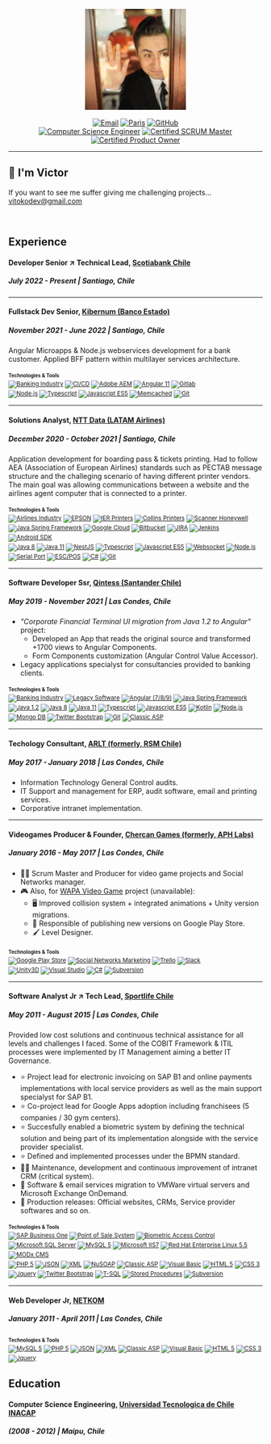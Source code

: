 <p align="center"><img src="profile.jpg" style="max-height: 200px" /></p>

<p align="center">
  <a href="mailto:vitokodev@gmail.com"><img src="https://img.shields.io/badge/Email-vitokodev%40gmail.com-red.svg" alt="Email"></a>
  <a href="https://maps.app.goo.gl/UtckGB3f3VXprdn69"><img src="https://img.shields.io/badge/Location-Rancagua%2C_Chile-00FFB4.svg" alt="Paris"></a>
  <a href="https://github.com/vitokodev"><img src="https://img.shields.io/badge/GitHub-Learning_Refuge-000000.svg" alt="GitHub"></a>
  <br>
  <a href="https://maps.app.goo.gl/UtckGB3f3VXprdn69"><img src="https://img.shields.io/badge/Computer_Science_Engineer-darkblue.svg" alt="Computer Science Engineer"></a>
  <a href="https://maps.app.goo.gl/UtckGB3f3VXprdn69"><img src="https://img.shields.io/badge/SCRUM_Master-blue.svg" alt="Certified SCRUM Master"></a>
  <a href="https://maps.app.goo.gl/UtckGB3f3VXprdn69"><img src="https://img.shields.io/badge/Product_Owner-blue.svg" alt="Certified Product Owner"></a>
</p>

---
## 👋 I'm Victor

If you want to see me suffer giving me challenging projects...
vitokodev@gmail.com

<br/>

## Experience

#### Developer Senior ↗ Technical Lead, [Scotiabank Chile](https://www.scotiabank.cl/)
##### July 2022 - Present | Santiago, Chile

--- 

#### Fullstack Dev Senior, [Kibernum (Banco Estado)](https://www.kibernum.com/)
##### November 2021 - June 2022 | Santiago, Chile

Angular Microapps & Node.js webservices development for a bank customer. Applied BFF pattern within multilayer services architecture.

<small>
  <small><b>Technologies & Tools</b></small>
  <br>
  <a href="#"><img src="https://img.shields.io/badge/Banking_Industry-red.svg" alt="Banking Industry"/></a>
  <a href="#"><img src="https://img.shields.io/badge/CI%2FCD-red.svg" alt="CI/CD"/></a>
  <a href="#"><img src="https://img.shields.io/badge/Adobe_AEM-blue.svg" alt="Adobe AEM"/></a>
  <a href="#"><img src="https://img.shields.io/badge/Angular 11-blue.svg" alt="Angular 11"/></a>
  <a href="#"><img src="https://img.shields.io/badge/Gitlab-blue.svg" alt="Gitlab"/></a>
  <br>
  <a href="#"><img src="https://img.shields.io/badge/Node.js-darkgreen.svg" alt="Node.js"/></a>
  <a href="#"><img src="https://img.shields.io/badge/Typescript-darkgreen.svg" alt="Typescript"/></a>
  <a href="#"><img src="https://img.shields.io/badge/Javascript_ES5-darkgreen.svg" alt="Javascript ES5"/></a>
  <a href="#"><img src="https://img.shields.io/badge/Memcached-darkgreen.svg" alt="Memcached"/></a>
  <a href="#"><img src="https://img.shields.io/badge/Git-darkgreen.svg" alt="Git"/></a>
</small>

--- 

#### Solutions Analyst, [NTT Data (LATAM Airlines)](https://cl.nttdata.com/)
##### December 2020 - October 2021  | Santiago, Chile
Application development for boarding pass & tickets printing. Had to follow AEA (Association of European Airlines) standards such as PECTAB message structure and the challeging scenario of having different printer vendors. The main goal was allowing communications between a website and the airlines agent computer that is connected to a printer.

<small>
  <small><b>Technologies & Tools</b></small>
  <br>
  <a href="#"><img src="https://img.shields.io/badge/Airlines_Industry-red.svg" alt="Airlines Industry"/></a>
  <a href="#"><img src="https://img.shields.io/badge/EPSON-red.svg" alt="EPSON"/></a>
  <a href="#"><img src="https://img.shields.io/badge/IER_Printers-red.svg" alt="IER Printers"/></a>
  <a href="#"><img src="https://img.shields.io/badge/Collins_Printers-red.svg" alt="Collins Printers"/></a>
  <a href="#"><img src="https://img.shields.io/badge/Scanner_Honeywell-red.svg" alt="Scanner Honeywell"/></a>
  <br>
  <a href="#"><img src="https://img.shields.io/badge/Java_Spring_Framework-blue.svg" alt="Java Spring Framework"/></a>
  <a href="#"><img src="https://img.shields.io/badge/Google_Cloud-blue.svg" alt="Google Cloud"/></a>
  <a href="#"><img src="https://img.shields.io/badge/Bitbucket-blue.svg" alt="Bitbucket"/></a>
  <a href="#"><img src="https://img.shields.io/badge/JIRA-blue.svg" alt="JIRA"/></a>
  <a href="#"><img src="https://img.shields.io/badge/Jenkins-blue.svg" alt="Jenkins"/></a>
  <a href="#"><img src="https://img.shields.io/badge/Android_SDK-blue.svg" alt="Android SDK"/></a>
  <br>
  <a href="#"><img src="https://img.shields.io/badge/Java_8-darkgreen.svg" alt="Java 8"/></a>
  <a href="#"><img src="https://img.shields.io/badge/Java_11-darkgreen.svg" alt="Java 11"/></a>
  <a href="#"><img src="https://img.shields.io/badge/NestJS-darkgreen.svg" alt="NestJS"/></a>
  <a href="#"><img src="https://img.shields.io/badge/Typescript-darkgreen.svg" alt="Typescript"/></a>
  <a href="#"><img src="https://img.shields.io/badge/Javascript_ES5-darkgreen.svg" alt="Javascript ES5"/></a>
  <a href="#"><img src="https://img.shields.io/badge/Websocket-darkgreen.svg" alt="Websocket"/></a>
  <a href="#"><img src="https://img.shields.io/badge/Node.js-darkgreen.svg" alt="Node.js"/></a>
  <a href="#"><img src="https://img.shields.io/badge/Serial_Port-darkgreen.svg" alt="Serial Port"/></a>
  <a href="#"><img src="https://img.shields.io/badge/ESC%2FPOS-darkgreen.svg" alt="ESC/POS"/></a>
  <a href="#"><img src="https://img.shields.io/badge/C%23-darkgreen.svg" alt="C#"/></a>
  <a href="#"><img src="https://img.shields.io/badge/Git-darkgreen.svg" alt="Git"/></a>
</small>

---

#### Software Developer Ssr, [Qintess (Santander Chile)](https://qintess.com/es)
##### May 2019 - November 2021  | Las Condes, Chile
* _"Corporate Financial Terminal UI migration from Java 1.2 to Angular"_ project:
  * Developed an App that reads the original source and transformed +1700 views to Angular Components.
  * Form Components customization (Angular Control Value Accessor).
* Legacy applications specialyst for consultancies provided to banking clients.

<small>
  <small><b>Technologies & Tools</b></small>
  <br>
  <a href="#"><img src="https://img.shields.io/badge/Banking_Industry-red.svg" alt="Banking Industry"/></a>
  <a href="#"><img src="https://img.shields.io/badge/Legacy_Software-red.svg" alt="Legacy Software"/></a>
  <a href="#"><img src="https://img.shields.io/badge/Angular_%287%2F8%2F9%29-blue.svg" alt="Angular (7/8/9)"/></a>
  <a href="#"><img src="https://img.shields.io/badge/Java_Spring_Framework-blue.svg" alt="Java Spring Framework"/></a>
  <br>
  <a href="#"><img src="https://img.shields.io/badge/Java_1.2-darkgreen.svg" alt="Java 1.2"/></a>
  <a href="#"><img src="https://img.shields.io/badge/Java_8-darkgreen.svg" alt="Java 8"/></a>
  <a href="#"><img src="https://img.shields.io/badge/Java_11-darkgreen.svg" alt="Java 11"/></a>
  <a href="#"><img src="https://img.shields.io/badge/Typescript-darkgreen.svg" alt="Typescript"/></a>
  <a href="#"><img src="https://img.shields.io/badge/Javascript_ES5-darkgreen.svg" alt="Javascript ES5"/></a>
  <a href="#"><img src="https://img.shields.io/badge/Kotlin-darkgreen.svg" alt="Kotlin"/></a>
  <a href="#"><img src="https://img.shields.io/badge/Node.js-darkgreen.svg" alt="Node.js"/></a>
  <a href="#"><img src="https://img.shields.io/badge/Mongo_DB-darkgreen.svg" alt="Mongo DB"/></a>
  <a href="#"><img src="https://img.shields.io/badge/Twitter_Bootstrap-darkgreen.svg" alt="Twitter Bootstrap"/></a>
  <a href="#"><img src="https://img.shields.io/badge/Git-darkgreen.svg" alt="Git"/></a>
  <a href="#"><img src="https://img.shields.io/badge/Classic_ASP-darkgreen.svg" alt="Classic ASP"/></a>
</small>


---

#### Techology Consultant, [ARLT (formerly, RSM Chile)](https://www.rsm.global/chile/es)
##### May 2017 - January 2018  | Las Condes, Chile
* Information Technology General Control audits.
* IT Support and management for ERP, audit software, email and printing services.
* Corporative intranet implementation.

---

#### Videogames Producer & Founder, [Chercan Games (formerly, APH Labs)](https://chercangames.com/)
##### January 2016 - May 2017  | Las Condes, Chile
* 👨‍💻 Scrum Master and Producer for video game projects and Social Networks manager.
* 🎮 Also, for [WAPA Video Game](https://www.youtube.com/watch?v=kWYQwQPSzWI) project (unavailable):
  * 🖥 Improved collision system + integrated animations + Unity version migrations.
  * 🚀 Responsible of publishing new versions on Google Play Store.
  * 🖌 Level Designer.

<small>
  <small><b>Technologies & Tools</b></small>
  <br>
  <a href="#"><img src="https://img.shields.io/badge/Google_Play_Store-red.svg" alt="Google Play Store"/></a>
  <a href="#"><img src="https://img.shields.io/badge/Social_Networks_Marketing-red.svg" alt="Social Networks Marketing"/></a>
  <a href="#"><img src="https://img.shields.io/badge/Trello-red.svg" alt="Trello"/></a>
  <a href="#"><img src="https://img.shields.io/badge/Slack-red.svg" alt="Slack"/></a>
  <br>
  <a href="#"><img src="https://img.shields.io/badge/Unity3D-blue.svg" alt="Unity3D"/></a>
  <a href="#"><img src="https://img.shields.io/badge/Visual_Studio-blue.svg" alt="Visual Studio"/></a>
  <a href="#"><img src="https://img.shields.io/badge/C%23-darkgreen.svg" alt="C#"/></a>
  <a href="#"><img src="https://img.shields.io/badge/Subversion-darkgreen.svg" alt="Subversion"/></a>
</small>

---
#### Software Analyst Jr ↗ Tech Lead, [Sportlife Chile](https://sportlife.cl/)
##### May 2011 - August 2015  | Las Condes, Chile
Provided low cost solutions and continuous technical assistance for all levels and challenges I faced. Some of the COBIT Framework & ITIL processes were implemented by IT Management aiming a better IT Governance.
* ⭐ Project lead for electronic invoicing on SAP B1 and online payments implementations with local service providers as well as the main support specialyst for SAP B1.
* ⭐ Co-project lead for Google Apps adoption including franchisees (5 companies / 30 gym centers).
* ⭐ Succesfully enabled a biometric system by defining the technical solution and being part of its implementation alongside with the service provider specialist.
* ⭐ Defined and implemented processes under the BPMN standard.
* 👨‍💻 Maintenance, development and continuous improvement of intranet CRM (critical system).
* 🚚 Software & email services migration to VMWare virtual servers and Microsoft Exchange OnDemand.
* 🚀 Production releases: Official websites, CRMs, Service provider softwares and so on.

<small>
  <small><b>Technologies & Tools</b></small>
  <br>
  <a href="#"><img src="https://img.shields.io/badge/SAP_Business_One-red.svg" alt="SAP Business One"/></a>
  <a href="#"><img src="https://img.shields.io/badge/Point_of_Sale-red.svg" alt="Point of Sale System"/></a>
  <a href="#"><img src="https://img.shields.io/badge/Biometric_Access_Control-red.svg" alt="Biometric Access Control"/></a>
  <br>
  <a href="#"><img src="https://img.shields.io/badge/Microsoft_SQL_Server-blue.svg" alt="Microsoft SQL Server"/></a>
  <a href="#"><img src="https://img.shields.io/badge/MySQL_5-blue.svg" alt="MySQL 5"/></a>
  <a href="#"><img src="https://img.shields.io/badge/Microsoft_IIS7-blue.svg" alt="Microsoft IIS7"/></a>
  <a href="#"><img src="https://img.shields.io/badge/Red_Hat_Enterprise_Linux_5.5-blue.svg" alt="Red Hat Enterprise Linux 5.5"/></a>
  <a href="#"><img src="https://img.shields.io/badge/MODx_CMS-blue.svg" alt="MODx CMS"/></a>
  <br>
  <a href="#"><img src="https://img.shields.io/badge/PHP_5-darkgreen.svg" alt="PHP 5"/></a>
  <a href="#"><img src="https://img.shields.io/badge/JSON-darkgreen.svg" alt="JSON"/></a>
  <a href="#"><img src="https://img.shields.io/badge/XML-darkgreen.svg" alt="XML"/></a>
  <a href="#"><img src="https://img.shields.io/badge/NuSOAP-darkgreen.svg" alt="NuSOAP"/></a>
  <a href="#"><img src="https://img.shields.io/badge/Classic_ASP-darkgreen.svg" alt="Classic ASP"/></a>
  <a href="#"><img src="https://img.shields.io/badge/Visual_Basic-darkgreen.svg" alt="Visual Basic"/></a>
  <a href="#"><img src="https://img.shields.io/badge/HTML_5-darkgreen.svg" alt="HTML 5"/></a>
  <a href="#"><img src="https://img.shields.io/badge/CSS_3-darkgreen.svg" alt="CSS 3"/></a>
  <a href="#"><img src="https://img.shields.io/badge/JQuery-darkgreen.svg" alt="Jquery"/></a>
  <a href="#"><img src="https://img.shields.io/badge/Twitter_Bootstrap-darkgreen.svg" alt="Twitter Bootstrap"/></a>
  <a href="#"><img src="https://img.shields.io/badge/T--SQL-darkgreen.svg" alt="T-SQL"/></a>
  <a href="#"><img src="https://img.shields.io/badge/Stored_Procedures-darkgreen.svg" alt="Stored Procedures"/></a>
  <a href="#"><img src="https://img.shields.io/badge/Subversion-darkgreen.svg" alt="Subversion"/></a>
</small>

---
#### Web Developer Jr, [NETKOM](https://web.archive.org/web/20110825013027/http://netkom.cl:80/web/)
##### January 2011 - April 2011  | Las Condes, Chile
<small>
  <small><b>Technologies & Tools</b></small>
  <br>
  <a href="#"><img src="https://img.shields.io/badge/MySQL_5-blue.svg" alt="MySQL 5"/></a>
  <a href="#"><img src="https://img.shields.io/badge/PHP_5-darkgreen.svg" alt="PHP 5"/></a>
  <a href="#"><img src="https://img.shields.io/badge/JSON-darkgreen.svg" alt="JSON"/></a>
  <a href="#"><img src="https://img.shields.io/badge/XML-darkgreen.svg" alt="XML"/></a>
  <a href="#"><img src="https://img.shields.io/badge/Classic_ASP-darkgreen.svg" alt="Classic ASP"/></a>
  <a href="#"><img src="https://img.shields.io/badge/Visual_Basic-darkgreen.svg" alt="Visual Basic"/></a>
  <a href="#"><img src="https://img.shields.io/badge/HTML_5-darkgreen.svg" alt="HTML 5"/></a>
  <a href="#"><img src="https://img.shields.io/badge/CSS_3-darkgreen.svg" alt="CSS 3"/></a>
  <a href="#"><img src="https://img.shields.io/badge/JQuery-darkgreen.svg" alt="Jquery"/></a>
</small>
<br/>

## Education

#### Computer Science Engineering, [Universidad Tecnologica de Chile INACAP](https://portales.inacap.cl/sobre-nosotros/universidad/)
##### (2008 - 2012)  | Maipu, Chile

